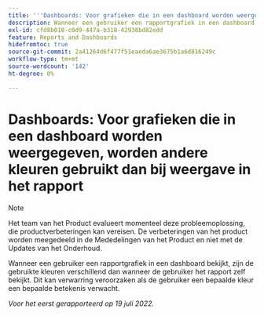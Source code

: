 ```yaml
---
title: '''Dashboards: Voor grafieken die in een dashboard worden weergegeven, worden andere kleuren gebruikt dan bij weergave in het rapport."'
description: Wanneer een gebruiker een rapportgrafiek in een dashboard bekijkt, zijn de gebruikte kleuren verschillend dan wanneer de gebruiker het rapport zelf bekijkt. Dit kan verwarring veroorzaken als de gebruiker een bepaalde kleur een bepaalde betekenis verwacht.
exl-id: cfd8b018-c0d9-447a-b318-42938bd82edd
feature: Reports and Dashboards
hidefromtoc: true
source-git-commit: 2a41264d6f477f51eaeda6ae3675b1a6d816249c
workflow-type: tm+mt
source-wordcount: '142'
ht-degree: 0%

---
```


# Dashboards: Voor grafieken die in een dashboard worden weergegeven, worden andere kleuren gebruikt dan bij weergave in het rapport

<!--Converted to story-->

>[!NOTE]
>
>Het team van het Product evalueert momenteel deze probleemoplossing, die productverbeteringen kan vereisen. De verbeteringen van het product worden meegedeeld in de Mededelingen van het Product en niet met de Updates van het Onderhoud.

Wanneer een gebruiker een rapportgrafiek in een dashboard bekijkt, zijn de gebruikte kleuren verschillend dan wanneer de gebruiker het rapport zelf bekijkt. Dit kan verwarring veroorzaken als de gebruiker een bepaalde kleur een bepaalde betekenis verwacht.

_Voor het eerst gerapporteerd op 19 juli 2022._
